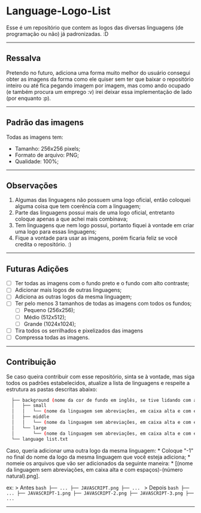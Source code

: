 # Language-Logo-List #
  Esse é um repositório que contem as logos das diversas linguagens (de programação ou não) já padronizadas. :D
 - - - - 
## Ressalva ##
  Pretendo no futuro, adiciona uma forma muito melhor do usuário consegui obter as imagens da forma como ele quiser sem ter que baixar o repositório inteiro ou até fica pegando imagem por imagem, mas como ando ocupado (e também procura um emprego :v) irei deixar essa implementação de lado (por enquanto :p).
 - - - - 
## Padrão das imagens ##
  Todas as imagens tem:
  * Tamanho: 256x256 pixels;
  * Formato de arquivo: PNG;
  * Qualidade: 100%;
 - - - - 
## Observações ##
  1. Algumas das linguagens não possuem uma logo oficial, então coloquei alguma coisa que tem coerência com a linguagem;
  2. Parte das linguagens possui mais de uma logo oficial, entretanto coloque apenas a que achei mais combinava;
  3. Tem linguagens que nem logo possui, portanto fiquei à vontade em criar uma logo para essas linguagens;
  4. Fique a vontade para usar as imagens, porém ficaria feliz se você credita o repositório. :)
 - - - - 
## Futuras Adições ##
  - [ ] Ter todas as imagens com o fundo preto e o fundo com alto contraste;
  - [ ] Adicionar mais logos de outras linguagens;
  - [ ] Adiciona as outras logos da mesma linguagem;
  - [ ] Ter pelo menos 3 tamanhos de todas as imagens com todos os fundos;
    - [ ] Pequeno (256x256);
    - [ ] Médio (512x512);
    - [ ] Grande (1024x1024);
  - [ ] Tira todos os serrilhados e pixelizados das imagens
  - [ ] Compressa todas as imagens.
 - - - - 
## Contribuição ##
  Se caso queira contribuir com esse repositório, sinta se à vontade, mas siga todos os padrões estabelecidos, atualize a lista de linguagens e respeite a estrutura as pastas descritas abaixo:
```bash
  ├── background (nome da cor de fundo em inglês, se tive lidando com alto contraste coloque "high contrast")
  │   ├── small
  │   │   └── (nome da linguagem sem abreviações, em caixa alta e com espaços).png
  │   ├── middle
  │   │   └── (nome da linguagem sem abreviações, em caixa alta e com espaços).png
  │   └── large
  │       └── (nome da linguagem sem abreviações, em caixa alta e com espaços).png
  └── language list.txt
```
  Caso, queria adicionar uma outra logo da mesma linguagem:
    * Coloque "-1" no final do nome da logo da mesma linguagem que você esteja adiciona;
    * nomeie os arquivos que vão ser adicionados da seguinte maneira:
      * [(nome da linguagem sem abreviações, em caixa alta e com espaços)-(número natural).png].
  
  ex:
    > Antes
    ```bash
      ├── ...
      ├── JAVASCRIPT.png
      ├── ...
    ```
    > Depois
    ```bash
      ├── ...
      ├── JAVASCRIPT-1.png
      ├── JAVASCRIPT-2.png
      ├── JAVASCRIPT-3.png
      ├── ...
    ```
 - - - -
